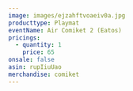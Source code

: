 ```yaml
---
image: images/ejzahftvoaeiv0a.jpg
producttype: Playmat
eventName: Air Comiket 2 (Eatos)
pricings:
  - quantity: 1
    price: 65
onsale: false
asin: rupIiuUao
merchandise: comiket
---
```

